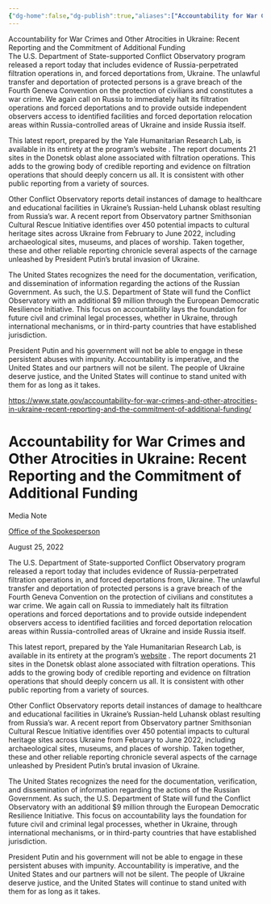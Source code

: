 ```yaml
---
{"dg-home":false,"dg-publish":true,"aliases":["Accountability for War Crimes and Other Atrocities in Ukraine: Recent Reporting and the Commitment of Additional Funding"],"locations":null,"tag":null,"date":"2022.08.25","title":"Accountability for War Crimes and Other Atrocities in Ukraine: Recent Reporting and the Commitment of Additional Funding","linter-yaml-title-alias":"Accountability for War Crimes and Other Atrocities in Ukraine: Recent Reporting and the Commitment of Additional Funding","permalink":"/accountability-for-war-crimes-and-other-atrocities-in-ukraine-recent-reporting-and-the-commitment-of-additional-funding/","dgHomeLink":true,"dgPassFrontmatter":true}
---
```



Accountability for War Crimes and Other Atrocities in Ukraine: Recent Reporting and the Commitment of Additional Funding  
The U.S. Department of State-supported Conflict Observatory program released a report today that includes evidence of Russia-perpetrated filtration operations in, and forced deportations from, Ukraine. The unlawful transfer and deportation of protected persons is a grave breach of the Fourth Geneva Convention on the protection of civilians and constitutes a war crime. We again call on Russia to immediately halt its filtration operations and forced deportations and to provide outside independent observers access to identified facilities and forced deportation relocation areas within Russia-controlled areas of Ukraine and inside Russia itself.

This latest report, prepared by the Yale Humanitarian Research Lab, is available in its entirety at the program’s website . The report documents 21 sites in the Donetsk oblast alone associated with filtration operations. This adds to the growing body of credible reporting and evidence on filtration operations that should deeply concern us all. It is consistent with other public reporting from a variety of sources.

Other Conflict Observatory reports detail instances of damage to healthcare and educational facilities in Ukraine’s Russian-held Luhansk oblast resulting from Russia’s war. A recent report from Observatory partner Smithsonian Cultural Rescue Initiative identifies over 450 potential impacts to cultural heritage sites across Ukraine from February to June 2022, including archaeological sites, museums, and places of worship. Taken together, these and other reliable reporting chronicle several aspects of the carnage unleashed by President Putin’s brutal invasion of Ukraine.

The United States recognizes the need for the documentation, verification, and dissemination of information regarding the actions of the Russian Government. As such, the U.S. Department of State will fund the Conflict Observatory with an additional $9 million through the European Democratic Resilience Initiative. This focus on accountability lays the foundation for future civil and criminal legal processes, whether in Ukraine, through international mechanisms, or in third-party countries that have established jurisdiction.

President Putin and his government will not be able to engage in these persistent abuses with impunity. Accountability is imperative, and the United States and our partners will not be silent. The people of Ukraine deserve justice, and the United States will continue to stand united with them for as long as it takes.

https://www.state.gov/accountability-for-war-crimes-and-other-atrocities-in-ukraine-recent-reporting-and-the-commitment-of-additional-funding/

                                                        

# Accountability for War Crimes and Other Atrocities in Ukraine: Recent Reporting and the Commitment of Additional Funding

Media Note

[Office of the Spokesperson](https://www.state.gov/bureaus-offices/under-secretary-for-public-diplomacy-and-public-affairs/bureau-of-global-public-affairs/office-of-the-spokesperson/)

August 25, 2022

The U.S. Department of State-supported Conflict Observatory program released a report today that includes evidence of Russia-perpetrated filtration operations in, and forced deportations from, Ukraine. The unlawful transfer and deportation of protected persons is a grave breach of the Fourth Geneva Convention on the protection of civilians and constitutes a war crime. We again call on Russia to immediately halt its filtration operations and forced deportations and to provide outside independent observers access to identified facilities and forced deportation relocation areas within Russia-controlled areas of Ukraine and inside Russia itself.

This latest report, prepared by the Yale Humanitarian Research Lab, is available in its entirety at the program’s [website](https://hub.conflictobservatory.org/portal/apps/sites/#/home/) . The report documents 21 sites in the Donetsk oblast alone associated with filtration operations. This adds to the growing body of credible reporting and evidence on filtration operations that should deeply concern us all. It is consistent with other public reporting from a variety of sources.

Other Conflict Observatory reports detail instances of damage to healthcare and educational facilities in Ukraine’s Russian-held Luhansk oblast resulting from Russia’s war. A recent report from Observatory partner Smithsonian Cultural Rescue Initiative identifies over 450 potential impacts to cultural heritage sites across Ukraine from February to June 2022, including archaeological sites, museums, and places of worship. Taken together, these and other reliable reporting chronicle several aspects of the carnage unleashed by President Putin’s brutal invasion of Ukraine.

The United States recognizes the need for the documentation, verification, and dissemination of information regarding the actions of the Russian Government. As such, the U.S. Department of State will fund the Conflict Observatory with an additional $9 million through the European Democratic Resilience Initiative. This focus on accountability lays the foundation for future civil and criminal legal processes, whether in Ukraine, through international mechanisms, or in third-party countries that have established jurisdiction.

President Putin and his government will not be able to engage in these persistent abuses with impunity. Accountability is imperative, and the United States and our partners will not be silent. The people of Ukraine deserve justice, and the United States will continue to stand united with them for as long as it takes.
